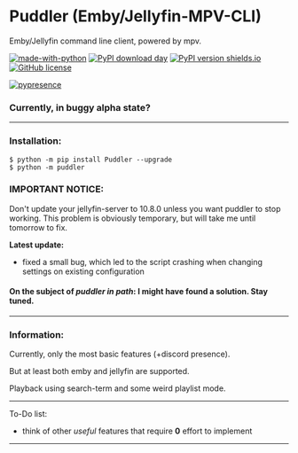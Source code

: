 # Puddler (Emby/Jellyfin-MPV-CLI)
Emby/Jellyfin command line client, powered by mpv.

[![made-with-python](https://img.shields.io/badge/Made%20with-Python-1f425f.svg?style=flat)](https://www.python.org/)
[![PyPI download day](https://img.shields.io/pypi/dd/puddler.svg?style=flat&logo=pypi)](https://pypi.python.org/pypi/Puddler/)
[![PyPI version shields.io](https://img.shields.io/pypi/v/puddler.svg?style=flat&logo=pypi)](https://pypi.python.org/pypi/Puddler/)
[![GitHub license](https://img.shields.io/github/license/Vernoxvernax/Puddler.svg?style=flat)](https://github.com/Vernoxvernax/Puddler/blob/main/COPYING)

[//]: # ([![Open Source? Yes!]&#40;https://badgen.net/badge/Open%20Source%20%3F/Yes%21/blue?style=flat&icon=github&#41;]&#40;https://github.com/Vernoxvernax/Puddler/&#41;)
[![pypresence](https://img.shields.io/badge/using-pypresence-00bb88.svg?style=flat&logo=discord)](https://github.com/qwertyquerty/pypresence)


### Currently, in buggy alpha state?
___

### Installation:
```
$ python -m pip install Puddler --upgrade
$ python -m puddler
```

### **IMPORTANT NOTICE:**
Don't update your jellyfin-server to 10.8.0 unless you want puddler to stop working.
This problem is obviously temporary, but will take me until tomorrow to fix.


**Latest update:**
+ fixed a small bug, which led to the script crashing when changing settings on existing configuration

#### On the subject of *puddler in path*: I might have found a solution. Stay tuned.

___

### Information:

Currently, only the most basic features (+discord presence).

But at least both emby and jellyfin are supported.

Playback using search-term and some weird playlist mode.

___

To-Do list:

+ think of other *useful* features that require **0** effort to implement

---
